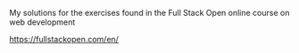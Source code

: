 My solutions for the exercises found in the Full Stack Open online course on web development

https://fullstackopen.com/en/
